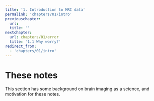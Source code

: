 ```yaml
---
title: '1. Introduction to MRI data'
permalink: 'chapters/01/intro'
previouschapter:
  url: 
  title: ''
nextchapter:
  url: chapters/01/error
  title: '1.1 Why worry?'
redirect_from:
  - 'chapters/01/intro'
---
```

# These notes

This section has some background on brain imaging as a science, and motivation
for these notes.

